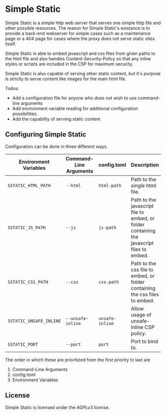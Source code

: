 # Simple Static

Simple Static is a simple http web server that serves one simple http file and other possible resources.
The reason for Simple Static's existance is to provide a back-end webserver for simple cases such as a maintenance
page or a 404 page for cases where the proxy does not serve static sites itself.

Simple Static is able to embed javascript and css files from given paths to the html file and also handles 
Content-Security-Policy so that any inline styles or scripts are included in the CSP for maximum security.

Simple Static is also capable of serving other static content, but it's purpose is strictly to serve content
like images for the main html file.

Todos:
- Add a configuration file for anyone who does not wish to use command-line arguments
- Add environment variable reading for additional configuration possibilities.
- Add the capability of serving static content

## Configuring Simple Static

Configuration can be done in three different ways. 

| Environment Variables  | Command-Line Arguments  | config.toml     | Description
|------------------------|-------------------------|-----------------|------------------------------
| `SSTATIC_HTML_PATH`    | `--html`                | `html-path`     | Path to the single html file.
| `SSTATIC_JS_PATH`      | `--js`                  | `js-path`       | Path to the javascript file to embed, or folder containing the javascript files to embed.
| `SSTATIC_CSS_PATH`     | `--css`                 | `css-path`      | Path to the css file to embed, or folder containing the css files to embed.
| `SSTATIC_UNSAFE_INLINE`| `--unsafe-inline`       | `unsafe-inline` | Allow usage of unsafe-inline CSP policy.
| `SSTATIC_PORT`         | `--port`                | `port`          | Port to bind to.

The order in which these are prioritized from the first priority to last are
1. Command-Line Arguments
2. config.toml
3. Environment Variables

## License

Simple Static is licensed under the AGPLv3 license.